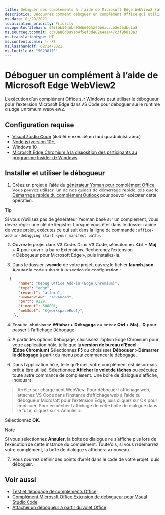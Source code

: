 ```yaml
---
title: Déboguer des compléments à l’aide de Microsoft Edge WebView2 (avec Chromium)
description: Découvrez comment déboguer un complément Office qui utilise Microsoft Edge WebView2 (avec Chromium) à l’aide du débogueur pour l’extension Microsoft Edge dans VS Code.
ms.date: 01/29/2021
localization_priority: Priority
ms.openlocfilehash: 0908bb5040b49568006324600acacb5e36dbd1a5
ms.sourcegitcommit: ccc0a86d099ab4f5ef3d482e4ae447c3f9b818a3
ms.translationtype: HT
ms.contentlocale: fr-FR
ms.lasthandoff: 02/14/2021
ms.locfileid: "50238113"
---
```

# <a name="debug-add-ins-on-windows-using-edge-chromium-webview2"></a>Déboguer un complément à l’aide de Microsoft Edge WebView2

L’exécution d’un complément Office sur Windows peut utiliser le débogueur pour l’extension Microsoft Edge dans VS Code pour déboguer sur le runtime d’Edge Chromium WebView2.

## <a name="prerequisites"></a>Configuration requise

- [Visual Studio Code](https://code.visualstudio.com/) (doit être exécuté en tant qu’administrateur)
- [Node.js (version 10+)](https://nodejs.org/)
- Windows 10
- [Microsoft Edge Chromium à la disposition des participants au programme Insider de Windows](https://www.microsoftedgeinsider.com/)

## <a name="install-and-use-the-debugger"></a>Installer et utiliser le débogueur

1. Créez un projet à l’aide du [générateur Yoman pour complément Office](https://github.com/OfficeDev/generator-office). Vous pouvez utiliser l’un de nos guides de démarrage rapide, tels que le [Démarrage rapide du complément Outlook](../quickstarts/outlook-quickstart.md) pour pouvoir exécuter cette opération.

> [!TIP]
> Si vous n’utilisez pas de générateur Yeoman basé sur un complément, vous devez régler une clé de Registre. Lorsque vous êtes dans le dossier racine de votre projet, exécutez ce qui suit dans la ligne de commande : `office-add-in-debugging start <your manifest path>`.

2. Ouvrez le projet dans VS Code. Dans VS Code, sélectionnez **Ctrl + Maj + X** pour ouvrir la barre Extensions. Recherchez l’extension « Débogueur pour Microsoft Edge », puis installez-la.

3. Dans le dossier **.vscode** de votre projet, ouvrez le fichier **launch.json**. Ajoutez le code suivant à la section de configuration :

```JSON
  {
      "name": "Debug Office Add-in (Edge Chromium)",
      "type": "edge",
      "request": "attach",
      "useWebView": "advanced",
      "port": 9229,
      "timeout": 600000,
      "webRoot": "${workspaceRoot}",
    },
```

4. Ensuite, choisissez **Afficher > Débogage** ou entrez **Ctrl + Maj + D** pour passer à l’affichage Débogage.

5. À partir des options Débogage, choisissez l’option Edge Chromium pour votre application hôte, telle que la **version de bureau d’Excel (Edge Chromium)** Sélectionnez **F5** ou choisissez **Déboguer > Démarrer le débogage** à partir du menu pour commencer le débogage.

6. Dans l’application hôte, telle qu’Excel, votre complément est désormais prêt à être utilisé. Sélectionnez **Afficher le volet de tâches** ou exécutez toute autre commande de complément. Une boîte de dialogue s'affiche, indiquant :

> Arrêter sur chargement WebView. 
> Pour déboguer l’affichage web, attachez VS Code dans l’instance d’affichage web à l’aide du débogueur Microsoft pour l’extension Edge, puis cliquez sur OK pour continuer. Pour empêcher l’affichage de cette boîte de dialogue dans le futur, cliquez sur « Annuler ».

Sélectionnez **OK**.

> [!NOTE]
> Si vous sélectionnez **Annuler**, la boîte de dialogue ne s’affiche plus lors de l’exécution de cette instance du complément. Toutefois, si vous redémarrez votre complément, la boîte de dialogue s’affichera à nouveau.

7. Vous pourrez définir des points d’arrêt dans le code de votre projet, puis déboguer.

## <a name="see-also"></a>Voir aussi

* [Test et débogage de compléments Office](test-debug-office-add-ins.md)
* [Complément Microsoft Office Extension de débogueur pour Visual Studio Code](debug-with-vs-extension.md)
* [Attacher un débogueur à partir du volet Office](attach-debugger-from-task-pane.md)